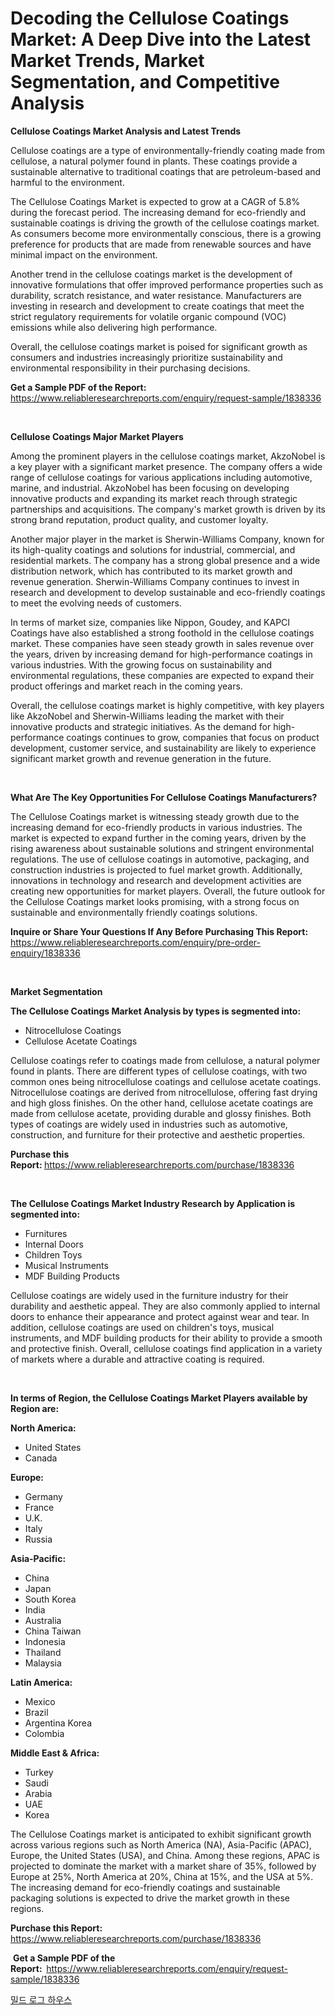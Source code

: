 <p><h1>Decoding the Cellulose Coatings Market: A Deep Dive into the Latest Market Trends, Market Segmentation, and Competitive Analysis</h1></p><p><strong>Cellulose Coatings Market Analysis and Latest Trends</strong></p>
<p><p>Cellulose coatings are a type of environmentally-friendly coating made from cellulose, a natural polymer found in plants. These coatings provide a sustainable alternative to traditional coatings that are petroleum-based and harmful to the environment.</p><p>The Cellulose Coatings Market is expected to grow at a CAGR of 5.8% during the forecast period. The increasing demand for eco-friendly and sustainable coatings is driving the growth of the cellulose coatings market. As consumers become more environmentally conscious, there is a growing preference for products that are made from renewable sources and have minimal impact on the environment.</p><p>Another trend in the cellulose coatings market is the development of innovative formulations that offer improved performance properties such as durability, scratch resistance, and water resistance. Manufacturers are investing in research and development to create coatings that meet the strict regulatory requirements for volatile organic compound (VOC) emissions while also delivering high performance.</p><p>Overall, the cellulose coatings market is poised for significant growth as consumers and industries increasingly prioritize sustainability and environmental responsibility in their purchasing decisions.</p></p>
<p><strong>Get a Sample PDF of the Report:&nbsp;</strong> <a href="https://www.reliableresearchreports.com/enquiry/request-sample/1838336">https://www.reliableresearchreports.com/enquiry/request-sample/1838336</a></p>
<p>&nbsp;</p>
<p><strong>Cellulose Coatings Major Market Players</strong></p>
<p><p>Among the prominent players in the cellulose coatings market, AkzoNobel is a key player with a significant market presence. The company offers a wide range of cellulose coatings for various applications including automotive, marine, and industrial. AkzoNobel has been focusing on developing innovative products and expanding its market reach through strategic partnerships and acquisitions. The company's market growth is driven by its strong brand reputation, product quality, and customer loyalty.</p><p>Another major player in the market is Sherwin-Williams Company, known for its high-quality coatings and solutions for industrial, commercial, and residential markets. The company has a strong global presence and a wide distribution network, which has contributed to its market growth and revenue generation. Sherwin-Williams Company continues to invest in research and development to develop sustainable and eco-friendly coatings to meet the evolving needs of customers.</p><p>In terms of market size, companies like Nippon, Goudey, and KAPCI Coatings have also established a strong foothold in the cellulose coatings market. These companies have seen steady growth in sales revenue over the years, driven by increasing demand for high-performance coatings in various industries. With the growing focus on sustainability and environmental regulations, these companies are expected to expand their product offerings and market reach in the coming years.</p><p>Overall, the cellulose coatings market is highly competitive, with key players like AkzoNobel and Sherwin-Williams leading the market with their innovative products and strategic initiatives. As the demand for high-performance coatings continues to grow, companies that focus on product development, customer service, and sustainability are likely to experience significant market growth and revenue generation in the future.</p></p>
<p>&nbsp;</p>
<p><strong>What Are The Key Opportunities For Cellulose Coatings Manufacturers?</strong></p>
<p><p>The Cellulose Coatings market is witnessing steady growth due to the increasing demand for eco-friendly products in various industries. The market is expected to expand further in the coming years, driven by the rising awareness about sustainable solutions and stringent environmental regulations. The use of cellulose coatings in automotive, packaging, and construction industries is projected to fuel market growth. Additionally, innovations in technology and research and development activities are creating new opportunities for market players. Overall, the future outlook for the Cellulose Coatings market looks promising, with a strong focus on sustainable and environmentally friendly coatings solutions.</p></p>
<p><strong>Inquire or Share Your Questions If Any Before Purchasing This Report:</strong> <a href="https://www.reliableresearchreports.com/enquiry/pre-order-enquiry/1838336">https://www.reliableresearchreports.com/enquiry/pre-order-enquiry/1838336</a></p>
<p>&nbsp;</p>
<p><strong>Market Segmentation</strong></p>
<p><strong>The Cellulose Coatings Market Analysis by types is segmented into:</strong></p>
<p><ul><li>Nitrocellulose Coatings</li><li>Cellulose Acetate Coatings</li></ul></p>
<p><p>Cellulose coatings refer to coatings made from cellulose, a natural polymer found in plants. There are different types of cellulose coatings, with two common ones being nitrocellulose coatings and cellulose acetate coatings. Nitrocellulose coatings are derived from nitrocellulose, offering fast drying and high gloss finishes. On the other hand, cellulose acetate coatings are made from cellulose acetate, providing durable and glossy finishes. Both types of coatings are widely used in industries such as automotive, construction, and furniture for their protective and aesthetic properties.</p></p>
<p><strong>Purchase this Report:&nbsp;</strong><a href="https://www.reliableresearchreports.com/purchase/1838336">https://www.reliableresearchreports.com/purchase/1838336</a></p>
<p>&nbsp;</p>
<p><strong>The Cellulose Coatings Market Industry Research by Application is segmented into:</strong></p>
<p><ul><li>Furnitures</li><li>Internal Doors</li><li>Children Toys</li><li>Musical Instruments</li><li>MDF Building Products</li></ul></p>
<p><p>Cellulose coatings are widely used in the furniture industry for their durability and aesthetic appeal. They are also commonly applied to internal doors to enhance their appearance and protect against wear and tear. In addition, cellulose coatings are used on children's toys, musical instruments, and MDF building products for their ability to provide a smooth and protective finish. Overall, cellulose coatings find application in a variety of markets where a durable and attractive coating is required.</p></p>
<p>&nbsp;</p>
<p><strong>In terms of Region, the Cellulose Coatings Market Players available by Region are:</strong></p>
<p>
    <p> <strong> North America: </strong>
        <ul>
            <li>United States</li>
            <li>Canada</li>
        </ul>
        </p> 
    <p> <strong> Europe: </strong>
        <ul>
            <li>Germany</li>
            <li>France</li>
            <li>U.K.</li>
            <li>Italy</li>
            <li>Russia</li>
        </ul>
        </p> 
    <p> <strong> Asia-Pacific: </strong>
        <ul>
            <li>China</li>
            <li>Japan</li>
            <li>South Korea</li>
            <li>India</li>
            <li>Australia</li>
            <li>China Taiwan</li>
            <li>Indonesia</li>
            <li>Thailand</li>
            <li>Malaysia</li>
        </ul>
        </p> 
    <p> <strong> Latin America: </strong>
        <ul>
            <li>Mexico</li>
            <li>Brazil</li>
            <li>Argentina Korea</li>
            <li>Colombia</li>
        </ul>
        </p> 
    <p> <strong> Middle East & Africa: </strong>
        <ul>
            <li>Turkey</li>
            <li>Saudi</li>
            <li>Arabia</li>
            <li>UAE</li>
            <li>Korea</li>
        </ul>
    </p>
    </p>
<p><p>The Cellulose Coatings market is anticipated to exhibit significant growth across various regions such as North America (NA), Asia-Pacific (APAC), Europe, the United States (USA), and China. Among these regions, APAC is projected to dominate the market with a market share of 35%, followed by Europe at 25%, North America at 20%, China at 15%, and the USA at 5%. The increasing demand for eco-friendly coatings and sustainable packaging solutions is expected to drive the market growth in these regions.</p></p>
<p><strong>Purchase this Report: </strong><a href="https://www.reliableresearchreports.com/purchase/1838336">https://www.reliableresearchreports.com/purchase/1838336</a></p>
<p>&nbsp;<strong>Get a Sample PDF of the Report:&nbsp;&nbsp;</strong><a href="https://www.reliableresearchreports.com/enquiry/request-sample/1838336">https://www.reliableresearchreports.com/enquiry/request-sample/1838336</a></p>
<p><strong></strong></p>
<p><p><a href="https://github.com/laholand/Market-Research-Report-List-2/blob/main/3957441193820.md">밀드 로그 하우스</a></p></p>